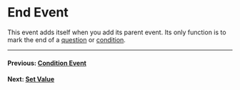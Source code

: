 # End Event

This event adds itself when you add its parent event. Its only function is to mark the end of a [question](./010.md) or [condition](./012.md).

---------------------------------------
#### Previous: [Condition Event](./012)
#### Next: [Set Value](./014)